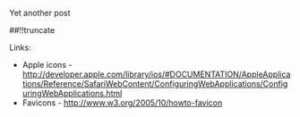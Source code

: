 Yet another post

[meta:author]: <> (Jonas Colmsjo)
[meta:title]: <> (Web-and-mobile-icons.md)
[meta:date]: <> (2012-01-01)
[meta:nested:key]: <> (Metadata value)

##!!truncate


Links:
 * Apple icons -  http://developer.apple.com/library/ios/#DOCUMENTATION/AppleApplications/Reference/SafariWebContent/ConfiguringWebApplications/ConfiguringWebApplications.html
 * Favicons - http://www.w3.org/2005/10/howto-favicon
